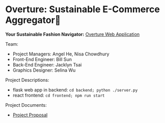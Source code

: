 # Overture: Sustainable E-Commerce Aggregator🌿
**Your Sustainable Fashion Navigator:** [Overture Web Application](https://overture-ecommerce.netlify.app)

Team:  
- Project Managers: Angel He, Nisa Chowdhury
- Front-End Engineer: Bill Sun
- Back-End Engineer: Jacklyn Tsai
- Graphics Designer: Selina Wu

Project Descriptions:
 - flask web app in backend: `cd backend; python ./server.py`
 - react frontend: `cd frontend; npm run start`

Project Documents:
 - [Project Proposal](https://docs.google.com/presentation/d/1c_FO-emRFFLfakk52iKZV8mgiS38W2KFtHvdmzyL9uA/edit?usp=sharing)
